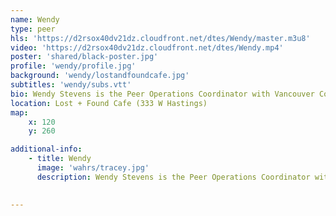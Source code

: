```yaml
---
name: Wendy
type: peer
hls: 'https://d2rsox40dv21dz.cloudfront.net/dtes/Wendy/master.m3u8'
video: 'https://d2rsox40dv21dz.cloudfront.net/dtes/Wendy.mp4'
poster: 'shared/black-poster.jpg'
profile: 'wendy/profile.jpg'
background: 'wendy/lostandfoundcafe.jpg'
subtitles: 'wendy/subs.vtt'
bio: Wendy Stevens is the Peer Operations Coordinator with Vancouver Coastal Health’s Overdose Emergency Response Team.  Before coming to work with VCH, she worked in HIV healthcare, education and support. Wendy has many years of lived experience with addiction, sex trade and life in the Downtown Eastside.
location: Lost + Found Cafe (333 W Hastings)
map:
    x: 120
    y: 260

additional-info: 
    - title: Wendy
      image: 'wahrs/tracey.jpg'
      description: Wendy Stevens is the Peer Operations Coordinator with Vancouver Coastal Health’s Overdose Emergency Response Team.  Before coming to work with VCH, she worked in HIV healthcare, education and support. Wendy has many years of lived experience with addiction, sex trade and life in the Downtown Eastside.  Wendy has been off of street drugs for almost 10 years and is on a replacement treatment. She’s truly grateful that she’s able to stay connected to the DTES community through her work with VCH.
    

---
```

